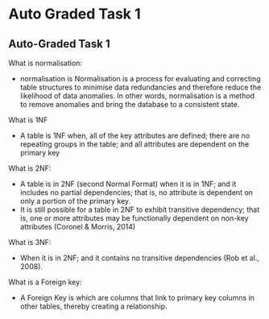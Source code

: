 # Auto Graded Task 1

## Auto-Graded Task 1

What is normalisation:

- normalisation is Normalisation is a process for evaluating and correcting table structures to minimise data redundancies and therefore reduce the likelihood of data anomalies. In other words, normalisation is a method to remove anomalies and bring the database to a consistent state.

What is 1NF

- A table is 1NF when, all of the key attributes are defined; there are no repeating groups in the table; and all attributes are dependent on the primary key

What is 2NF:

- A table is in 2NF (second Normal Format) when it is in 1NF; and it includes no partial dependencies; that is, no attribute is dependent on only a portion of the primary key.
- It is still possible for a table in 2NF to exhibit transitive dependency; that is, one or more attributes may be functionally dependent on non-key attributes (Coronel & Morris, 2014)

What is 3NF:

- When it is in 2NF; and it contains no transitive dependencies (Rob et al., 2008).

What is a Foreign key:

- A Foreign Key is which are columns that link to primary key columns in other tables, thereby creating a relationship.
